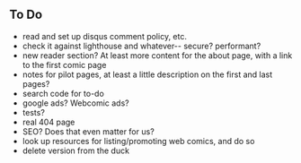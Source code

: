 ## To Do

* read and set up disqus comment policy, etc.
* check it against lighthouse and whatever-- secure? performant?
* new reader section? At least more content for the about page, with a link to the first comic page
* notes for pilot pages, at least a little description on the first and last pages?
* search code for to-do
* google ads? Webcomic ads?
* tests?
* real 404 page
* SEO? Does that even matter for us?
* look up resources for listing/promoting web comics, and do so
* delete version from the duck

